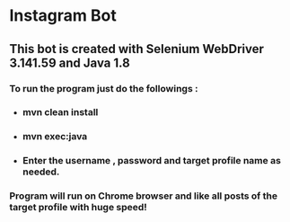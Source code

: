 # Instagram Bot

## This bot is created with Selenium WebDriver 3.141.59 and Java 1.8

### To run the program just do the followings :

 * ### mvn clean install
 * ### mvn exec:java
 * ### Enter the username , password and target profile name as needed.

### Program will run on Chrome browser and like all posts of the target profile with huge speed!